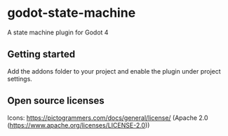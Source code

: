 # godot-state-machine
A state machine plugin for Godot 4

## Getting started
Add the addons folder to your project and enable the plugin under project settings.

## Open source licenses
Icons: https://pictogrammers.com/docs/general/license/  (Apache 2.0 (https://www.apache.org/licenses/LICENSE-2.0))